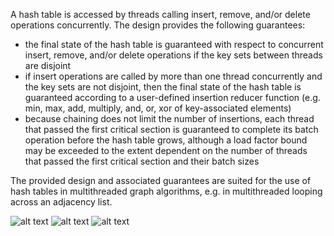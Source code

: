 
A hash table is accessed by threads calling insert, remove, and/or delete operations concurrently. The design provides the following guarantees:

- the final state of the hash table is guaranteed with respect to concurrent insert, remove, and/or delete operations if the key sets between threads are disjoint
- if insert operations are called by more than one thread concurrently and the key sets are not disjoint, then the final state of the hash table is guaranteed according to a user-defined insertion reducer function (e.g. min, max, add, multiply, and, or, xor of key-associated elements)
- because chaining does not limit the number of insertions, each thread that passed the first critical section is guaranteed to complete its batch operation before the hash table grows, although a load factor bound may be exceeded to the extent dependent on the number of threads that passed the first critical section and their batch sizes

The provided design and associated guarantees are suited for the use of hash tables in multithreaded graph algorithms, e.g. in multithreaded looping across an adjacency list.

![alt text](https://github.com/alfin3/graph-algorithms/blob/master/readme/divchn-diag-gate-open.jpg)
![alt text](https://github.com/alfin3/graph-algorithms/blob/master/readme/divchn-diag-gate-closed.jpg)
![alt text](https://github.com/alfin3/graph-algorithms/blob/master/readme/slot-to-lock-chn.jpg)
